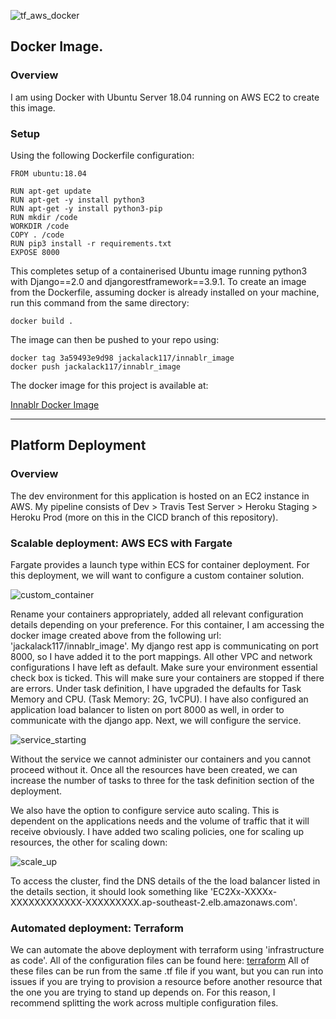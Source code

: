 ![tf_aws_docker](https://s3-ap-southeast-2.amazonaws.com/innablr/tf_aws_docker.png)

## Docker Image.

### Overview
I am using Docker with Ubuntu Server 18.04 running on AWS EC2 to create this image.

### Setup

Using the following Dockerfile configuration:

```
FROM ubuntu:18.04

RUN apt-get update
RUN apt-get -y install python3
RUN apt-get -y install python3-pip
RUN mkdir /code
WORKDIR /code
COPY . /code
RUN pip3 install -r requirements.txt
EXPOSE 8000

```

This completes setup of a containerised Ubuntu image running python3 with Django==2.0 and djangorestframework==3.9.1.
To create an image from the Dockerfile, assuming docker is already installed on your machine, run this command from the same directory:

```
docker build .
```

The image can then be pushed to your repo using:

```
docker tag 3a59493e9d98 jackalack117/innablr_image
docker push jackalack117/innablr_image  
```

The docker image for this project is available at:

[Innablr Docker Image](https://cloud.docker.com/repository/docker/jackalack117/innablr_image)

***

## Platform Deployment

### Overview

The dev environment for this application is hosted on an EC2 instance in AWS. My pipeline consists of Dev > Travis Test Server > Heroku Staging > Heroku Prod (more on this in the CICD branch of this repository).

### Scalable deployment: AWS ECS with Fargate

Fargate provides a launch type within ECS for container deployment. For this deployment, we will want to configure a custom container solution.

![custom_container](https://s3-ap-southeast-2.amazonaws.com/innablr/custom_container.PNG)

Rename your containers appropriately, added all relevant configuration details depending on your preference. For this container, I am accessing the docker image created above from the following url: 'jackalack117/innablr_image'. My django rest app is communicating on port 8000, so I have added it to the port mappings. All other VPC and network configurations I have left as default. Make sure your environment essential check box is ticked. This will make sure your containers are stopped if there are errors. Under task definition, I have upgraded the defaults for Task Memory and CPU. (Task Memory: 2G, 1vCPU). I have also configured an application load balancer to listen on port 8000 as well, in order to communicate with the django app. Next, we will configure the service.

![service_starting](https://s3-ap-southeast-2.amazonaws.com/innablr/service_starting.PNG)

Without the service we cannot administer our containers and you cannot proceed without it.
Once all the resources have been created, we can increase the number of tasks to three for the task definition section of the deployment.

We also have the option to configure service auto scaling. This is dependent on the applications needs and the volume of traffic that it will receive obviously. I have added two scaling policies, one for scaling up resources, the other for scaling down:

![scale_up](https://s3-ap-southeast-2.amazonaws.com/innablr/scale_up.PNG)

To access the cluster, find the DNS details of the the load balancer listed in the details section, it should look something like 'EC2Xx-XXXXx-XXXXXXXXXXXX-XXXXXXXXX.ap-southeast-2.elb.amazonaws.com'.

### Automated deployment: Terraform

We can automate the above deployment with terraform using 'infrastructure as code'. All of the configuration files can be found here: [terraform](https://github.com/bransfieldjack/Innablr-Technical-Challenge/tree/master) All of these files can be run from the same .tf file if you want, but you can run into issues if you are trying to provision a resource before another resource that the one you are trying to stand up depends on. For this reason, I recommend splitting the work across multiple configuration files.
